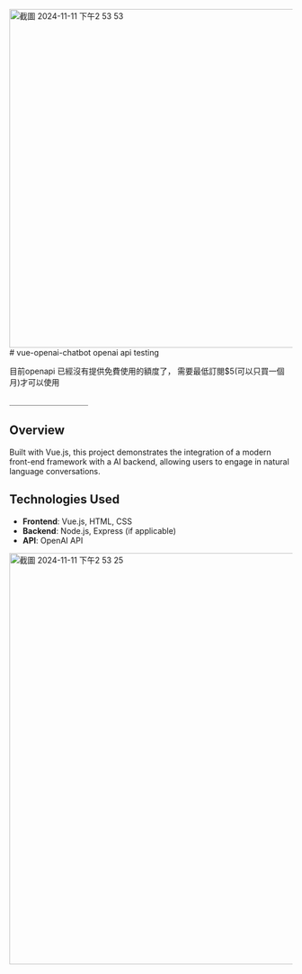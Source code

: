 <img width="602" alt="截圖 2024-11-11 下午2 53 53" src="https://github.com/user-attachments/assets/da207b09-847e-47b0-9edc-ce15ffd9f820"># vue-openai-chatbot
openai api testing

目前openapi 已經沒有提供免費使用的額度了， 需要最低訂閱$5(可以只買一個月)才可以使用

＿＿＿＿＿＿＿＿＿＿

## Overview
Built with Vue.js, this project demonstrates the integration of a modern front-end framework with a AI backend, allowing users to engage in natural language conversations.


## Technologies Used
- **Frontend**: Vue.js, HTML, CSS
- **Backend**: Node.js, Express (if applicable)
- **API**: OpenAI API

<img width="731" alt="截圖 2024-11-11 下午2 53 25" src="https://github.com/user-attachments/assets/b84498ee-3ee0-452e-b661-d510e3755436">
